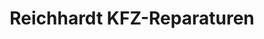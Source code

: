 ---
title: "Reichhardt KFZ-Reparaturen"
url: /hoechstaedt-an-der-donau/reichhardt-kfz-reparaturen/
shop: Autowerkstatt
---